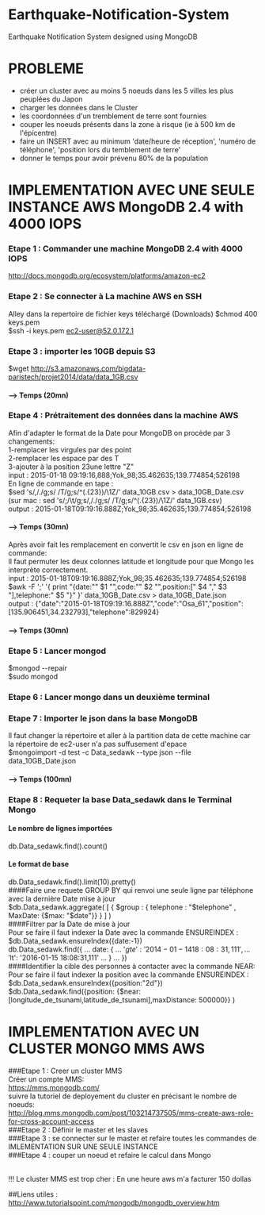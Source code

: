 # Earthquake-Notification-System
Earthquake Notification System designed using MongoDB

# PROBLEME
- créer un cluster avec au moins 5 noeuds dans les 5 villes les plus peuplées du Japon
- charger les données dans le Cluster
- les coordonnées d'un tremblement de terre sont fournies
- couper les noeuds présents dans la zone à risque (ie à 500 km de l'épicentre)
- faire un INSERT avec au minimum 'date/heure de réception', 'numéro de téléphone', 'position lors du temblement de terre'
- donner le temps pour avoir prévenu 80% de la population


# IMPLEMENTATION AVEC UNE SEULE INSTANCE AWS MongoDB 2.4 with 4000 IOPS 

### Etape 1 : Commander une machine MongoDB 2.4 with 4000 IOPS 
http://docs.mongodb.org/ecosystem/platforms/amazon-ec2

### Etape 2 : Se connecter à La machine AWS en SSH
Alley dans la repertoire de fichier keys téléchargé (Downloads)
$chmod 400 keys.pem    
$ssh -i keys.pem ec2-user@52.0.172.1  

### Etape 3 : importer les 10GB depuis S3

$wget http://s3.amazonaws.com/bigdata-paristech/projet2014/data/data_1GB.csv

#### --> Temps (20mn)
### Etape 4 : Prétraitement des données dans la machine AWS
Afin d'adapter le format de la Date pour MongoDB on procède par 3 changements:<br>
1-remplacer les virgules par des point<br>
2-remplacer les espace par des T<br>
3-ajouter à la position 23une lettre "Z"<br>
input : 2015-01-18 09:19:16,888;Yok_98;35.462635;139.774854;526198<br>
En ligne de commande en tape :<br>
$sed 's/,/./g;s/ /T/g;s/^\(.\{23\}\)/\1Z/'  data_10GB.csv > data_10GB_Date.csv <br>
(sur mac : sed 's/;/\t/g;s/,/./g;s/ /T/g;s/^\(.\{23\}\)/\1Z/' data_1GB.csv)<br>
output : 2015-01-18T09:19:16.888Z;Yok_98;35.462635;139.774854;526198<br>
#### --> Temps (30mn)<br>
Après avoir fait les remplacement en convertit le csv en json en ligne de commande:<br>
Il faut permuter les deux colonnes latitude et longitude pour que Mongo les interprète correctement.<br>
input : 2015-01-18T09:19:16.888Z;Yok_98;35.462635;139.774854;526198<br>
$awk -F ';' '{ print "{date:\"" $1 "\",code:\"" $2 "\",position:[" $4 "," $3 "],telephone:" $5 "}" }' data_10GB_Date.csv > data_10GB_Date.json<br>
output : {"date":"2015-01-18T09:19:16.888Z","code":"Osa_61","position":[135.906451,34.232793],"telephone":829924}<br>
#### --> Temps (30mn)
### Etape 5 : Lancer mongod <br>
$mongod --repair<br>
$sudo mongod<br>
### Etape 6 : Lancer mongo dans un deuxième terminal <br>
### Etape 7 : Importer le json dans la base MongoDB<br>
Il faut changer la répertoire et aller à la partition data de cette machine car la répertoire de ec2-user n'a pas suffusement d'epace<br>
$mongoimport -d test -c Data_sedawk  --type json --file data_10GB_Date.json <br>
#### --> Temps (100mn)<br>
### Etape 8 : Requeter la base Data_sedawk dans le Terminal Mongo<br>
#### Le nombre de lignes importées<br>
db.Data_sedawk.find().count()<br>
#### Le format de base<br>
db.Data_sedawk.find().limit(10).pretty()<br>
####Faire une requete GROUP BY qui renvoi une seule ligne par téléphone avec la dernière Date mise à jour<br>
$db.Data_sedawk.aggregate( [ { $group : { telephone : "$telephone" , MaxDate: {$max: "$date"}} } ] ) <br>
####Filtrer par la Date de mise à jour<br>
Pour se faire il faut indexer la Date avec la commande ENSUREINDEX :<br>
$db.Data_sedawk.ensureIndex({date:-1})<br>
db.Data_sedawk.find({
...     date: { 
...             '$gte': '2014-01-14 18:08:31,111',
...             '$lt': '2016-01-15 18:08:31,111' 
...     }
... })<br>
####Identifier la cible des personnes à contacter avec la commande NEAR:
Pour se faire il faut indexer la position avec la commande ENSUREINDEX :
$db.Data_sedawk.ensureIndex({position:"2d"})<br>
$db.Data_sedawk.find({position: {$near:[longitude_de_tsunami,latitude_de_tsunami],maxDistance: 500000}} )<br>
# IMPLEMENTATION AVEC UN CLUSTER MONGO MMS AWS <br>
###Etape 1 : Creer un cluster MMS<br>
Créer un compte MMS:<br>
https://mms.mongodb.com/<br>
suivre la tutoriel de deployement du cluster en précisant le nombre de noeuds:<br>
http://blog.mms.mongodb.com/post/103214737505/mms-create-aws-role-for-cross-account-access<br>
###Etape 2 : Définir le master et les slaves<br>
###Etape 3 : se connecter sur le master et refaire toutes les commandes de IMLEMENTATION SUR UNE SEULE INSTANCE<br>
###Etape 4 : couper un noeud et refaire le calcul dans Mongo<br><br>

!!! Le cluster MMS est trop cher : En une heure aws m'a facturer 150 dollas<br>
 
##Liens utiles :<br>
http://www.tutorialspoint.com/mongodb/mongodb_overview.htm
